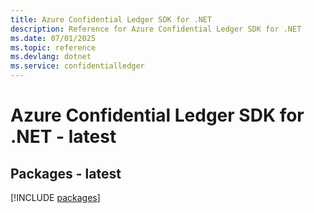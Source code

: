 ```yaml
---
title: Azure Confidential Ledger SDK for .NET
description: Reference for Azure Confidential Ledger SDK for .NET
ms.date: 07/01/2025
ms.topic: reference
ms.devlang: dotnet
ms.service: confidentialledger
---
```

# Azure Confidential Ledger SDK for .NET - latest
## Packages - latest
[!INCLUDE [packages](confidential-ledger-index.md)]